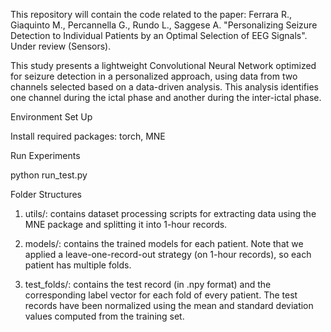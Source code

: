 This repository will contain the code related to the paper: Ferrara R., Giaquinto M., Percannella G., Rundo L., Saggese A. "Personalizing Seizure Detection to Individual Patients by an Optimal Selection of EEG Signals". Under review (Sensors).

This study presents a lightweight Convolutional Neural Network optimized for seizure detection in a personalized approach, using data from two channels selected based on a data-driven analysis. This analysis identifies one channel during the ictal phase and another during the inter-ictal phase.

Environment Set Up

Install required packages: torch, MNE 


Run Experiments

python run_test.py 



Folder Structures

1. utils/: contains dataset processing scripts for extracting data using the MNE package and splitting it into 1-hour records.

2. models/: contains the trained models for each patient. Note that we applied a leave-one-record-out strategy (on 1-hour records), so each patient has multiple folds.

3. test_folds/: contains the test record (in .npy format) and the corresponding label vector for each fold of every patient. The test records have been normalized using the mean and standard deviation values computed from the training set.
